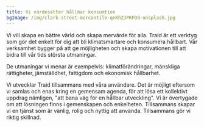 ```yaml
---
title: Vi värdesätter hållbar konsumtion
bgImage: /img/clark-street-mercantile-qnKhZJPKFD8-unsplash.jpg
---
```

<!--StartFragment-->

Vi vill skapa en bättre värld och skapa mervärde för alla. Traid är ett verktyg som gör det enkelt för dig att bli klimatsmartare och konsumera hållbart. Vår verksamhet bygger på att ge möjligheten och skapa motivationen till att bidra till vår tids största utmaningar. 

De utmaningar vi menar är exempelvis: klimatförändringar, mänskliga rättigheter, jämställdhet, fattigdom och ekonomisk hållbarhet. 

Vi utvecklar Traid tillsammans med våra användare. Det är möjligt eftersom vi samlas och enas kring en gemensam agenda, för att lösa ett kollektivt uppdrag nämligen, "att bana väg för en hållbar utveckling". Vi är övertygade om att lösningen finns i gemenskapen och enkelheten. Tillsammans skapar vi en tjänst som är vänlig, rolig och nyttig att använda. Tillsammans gör vi riktig skillnad. 

<!--EndFragment-->